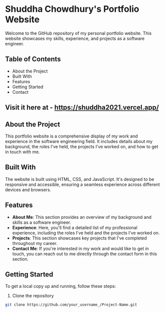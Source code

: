 # Shuddha Chowdhury's Portfolio Website

Welcome to the GitHub repository of my personal portfolio website. This website showcases my skills, experience, and projects as a software engineer.

## Table of Contents

- About the Project
- Built With
- Features
- Getting Started
- Contact

## Visit it here at - https://shuddha2021.vercel.app/

## About the Project

This portfolio website is a comprehensive display of my work and experience in the software engineering field. It includes details about my background, the roles I've held, the projects I've worked on, and how to get in touch with me.

## Built With

The website is built using HTML, CSS, and JavaScript. It's designed to be responsive and accessible, ensuring a seamless experience across different devices and browsers.

## Features

- **About Me**: This section provides an overview of my background and skills as a software engineer.
- **Experience**: Here, you'll find a detailed list of my professional experience, including the roles I've held and the projects I've worked on.
- **Projects**: This section showcases key projects that I've completed throughout my career.
- **Contact Me**: If you're interested in my work and would like to get in touch, you can reach out to me directly through the contact form in this section.

## Getting Started

To get a local copy up and running, follow these steps:

1. Clone the repository
```bash
git clone https://github.com/your_username_/Project-Name.git
